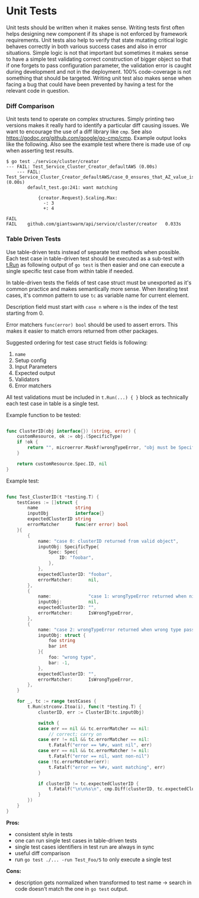 # Unit Tests

Unit tests should be written when it makes sense. Writing tests first often
helps designing new component if its shape is not enforced by framework
requirements. Unit tests also help to verify that state mutating critical logic
behaves correctly in both various success cases and also in error situations.
Simple logic is not that important but sometimes it makes sense to have a simple
test validating correct construction of bigger object so that if one forgets to
pass configuration parameter, the validation error is caught during development
and not in the deployment. 100% code-coverage is not something that should be
targeted. Writing unit test also makes sense when facing a bug that could have
been prevented by having a test for the relevant code in question.



### Diff Comparison

Unit tests tend to operate on complex structures. Simply printing two versions
makes it really hard to identify a particular diff causing issues. We want to
encourage the use of a diff library like `cmp`. See also
https://godoc.org/github.com/google/go-cmp/cmp. Example output looks like the
following. Also see the example test where there is made use of `cmp` when
asserting test results.

```
$ go test ./service/cluster/creator
--- FAIL: Test_Service_Cluster_Creator_defaultAWS (0.00s)
    --- FAIL: Test_Service_Cluster_Creator_defaultAWS/case_0_ensures_that_AZ_value_is_defaulted_correctly (0.00s)
        default_test.go:241: want matching

            {creator.Request}.Scaling.Max:
              -: 3
              +: 4

FAIL
FAIL	github.com/giantswarm/api/service/cluster/creator	0.033s
```



### Table Driven Tests

Use table-driven tests instead of separate test methods when possible. Each test
case in table-driven test should be executed as a sub-test with
[t.Run](https://golang.org/pkg/testing/#T.Run) as following output of `go test`
is then easier and one can execute a single specific test case from within table
if needed.

In table-driven tests the fields of test case struct must be unexported as it's
common practice and makes semantically more sense. When iterating test cases,
it's common pattern to use `tc` as variable name for current element.

Description field must start with `case n` where `n` is the index of the test
starting from 0.

Error matchers `func(error) bool` should be used to assert errors. This makes it
easier to match errors returned from other packages.

Suggested ordering for test case struct fields is following:

  1. `name`
  2. Setup config
  3. Input Parameters
  4. Expected output
  5. Validators
  6. Error matchers

All test validations must be included in `t.Run(...) { }` block as technically
each test case in table is a single test.

Example function to be tested:
```go

func ClusterID(obj interface{}) (string, error) {
	customResource, ok := obj.(SpecificType)
	if !ok {
		return "", microerror.Maskf(wrongTypeError, "obj must be SpecificType")
	}

	return customResource.Spec.ID, nil
}
```

Example test:
```go

func Test_ClusterID(t *testing.T) {
	testCases := []struct {
		name              string
		inputObj          interface{}
		expectedClusterID string
		errorMatcher      func(err error) bool
	}{
		{
			name: "case 0: clusterID returned from valid object",
			inputObj: SpecificType{
				Spec: Spec{
					ID: "foobar",
				},
			},
			expectedClusterID: "foobar",
			errorMatcher:      nil,
		},
		{
			name:              "case 1: wrongTypeError returned when nil passed as obj",
			inputObj:          nil,
			expectedClusterID: "",
			errorMatcher:      IsWrongTypeError,
		},
		{
			name: "case 2: wrongTypeError returned when wrong type passed as obj",
			inputObj: struct {
				foo string
				bar int
			}{
				foo: "wrong type",
				bar: -1,
			},
			expectedClusterID: "",
			errorMatcher:      IsWrongTypeError,
		},
	}

	for _, tc := range testCases {
		t.Run(strconv.Itoa(i), func(t *testing.T) {
			clusterID, err := ClusterID(tc.inputObj)

			switch {
			case err == nil && tc.errorMatcher == nil:
				// correct; carry on
			case err != nil && tc.errorMatcher == nil:
				t.Fatalf("error == %#v, want nil", err)
			case err == nil && tc.errorMatcher != nil:
				t.Fatalf("error == nil, want non-nil")
			case !tc.errorMatcher(err):
				t.Fatalf("error == %#v, want matching", err)
			}

			if clusterID != tc.expectedClusterID {
				t.Fatalf("\n\n%s\n", cmp.Diff(clusterID, tc.expectedClusterID))
			}
		})
	}
}
```

**Pros:**

- consistent style in tests
- one can run single test cases in table-driven tests
- single test cases identifiers in test run are always in sync
- useful diff comparison
- run `go test ./... -run Test_Foo/5` to only execute a single test

**Cons:**

- description gets normalized when transformed to test name -> search in code
  doesn't match the one in `go test` output.
